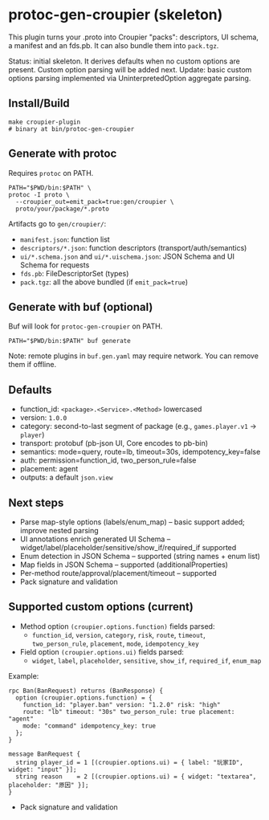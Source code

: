 # protoc-gen-croupier (skeleton)

This plugin turns your .proto into Croupier "packs": descriptors, UI schema, a manifest and an fds.pb. It can also bundle them into `pack.tgz`.

Status: initial skeleton. It derives defaults when no custom options are present. Custom option parsing will be added next.
Update: basic custom options parsing implemented via UninterpretedOption aggregate parsing.

## Install/Build

```
make croupier-plugin
# binary at bin/protoc-gen-croupier
```

## Generate with protoc

Requires `protoc` on PATH.

```
PATH="$PWD/bin:$PATH" \
protoc -I proto \
  --croupier_out=emit_pack=true:gen/croupier \
  proto/your/package/*.proto
```

Artifacts go to `gen/croupier/`:
- `manifest.json`: function list
- `descriptors/*.json`: function descriptors (transport/auth/semantics)
- `ui/*.schema.json` and `ui/*.uischema.json`: JSON Schema and UI Schema for requests
- `fds.pb`: FileDescriptorSet (types)
- `pack.tgz`: all the above bundled (if `emit_pack=true`)

## Generate with buf (optional)

Buf will look for `protoc-gen-croupier` on PATH.

```
PATH="$PWD/bin:$PATH" buf generate
```

Note: remote plugins in `buf.gen.yaml` may require network. You can remove them if offline.

## Defaults
- function_id: `<package>.<Service>.<Method>` lowercased
- version: `1.0.0`
- category: second-to-last segment of package (e.g., `games.player.v1` → `player`)
- transport: protobuf (pb-json UI, Core encodes to pb-bin)
- semantics: mode=query, route=lb, timeout=30s, idempotency_key=false
- auth: permission=function_id, two_person_rule=false
- placement: agent
- outputs: a default `json.view`

## Next steps
- Parse map-style options (labels/enum_map) – basic support added; improve nested parsing
- UI annotations enrich generated UI Schema – widget/label/placeholder/sensitive/show_if/required_if supported
- Enum detection in JSON Schema – supported (string names + enum list)
- Map fields in JSON Schema – supported (additionalProperties)
- Per-method route/approval/placement/timeout – supported
- Pack signature and validation

## Supported custom options (current)
- Method option `(croupier.options.function)` fields parsed:
  - `function_id`, `version`, `category`, `risk`, `route`, `timeout`, `two_person_rule`, `placement`, `mode`, `idempotency_key`
- Field option `(croupier.options.ui)` fields parsed:
  - `widget`, `label`, `placeholder`, `sensitive`, `show_if`, `required_if`, `enum_map`

Example:
```
rpc Ban(BanRequest) returns (BanResponse) {
  option (croupier.options.function) = {
    function_id: "player.ban" version: "1.2.0" risk: "high"
    route: "lb" timeout: "30s" two_person_rule: true placement: "agent"
    mode: "command" idempotency_key: true
  };
}

message BanRequest {
  string player_id = 1 [(croupier.options.ui) = { label: "玩家ID", widget: "input" }];
  string reason    = 2 [(croupier.options.ui) = { widget: "textarea", placeholder: "原因" }];
}
```
- Pack signature and validation
